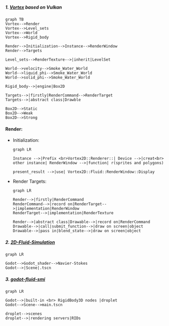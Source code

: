 ##### 1. [Vortex](https://github.com/mmaldacker/Vortex2D) based on Vulkan

```mermaid
graph TB
Vortex-->Render
Vortex-->Level_sets
Vortex-->World
Vortex-->Rigid_body

Render-->Initialization-->Instance-->RenderWindow
Render-->Targets

Level_sets-->RenderTexture-->|inherit|LevelSet

World-->velocity-->Smoke_Water_World
World-->liquid_phi-->Smoke_Water_World
World-->solid_phi-->Smoke_Water_World

Rigid_body-->|engine|Box2D

Targets-->|firstly|RenderCommand-->RenderTarget
Targets-->|abstract class|Drawble

Box2D-->Static
Box2D-->Weak
Box2D-->Strong
```





#### Render:

- Initialization:

  ```mermaid
  graph LR
  
  Instance -->|Prefix <br>Vortex2D::Renderer::| Device -->|creat<br> other instance| RenderWindow -->|function| r(sprites and polygons)
  
  present_result -->|use| Vortex2D::Fluid::RenderWindow::Display
  
  ```

- Render Targets:

  ```mermaid
  graph LR
  
  Render-->|firstly|RenderCommand
  RenderCommand-->|record on|RenderTarget-->|implementation|RenderWindow
  RenderTarget-->|implementation|RenderTexture
  
  Render-->|abstract class|Drawable-->|record on|RenderCommand
  Drawable-->|call|submit_function-->|draw on screen|object
  Drawable-->|pass in|blend_state-->|draw on screen|object
  ```



##### 2. [2D-Fluid-Simulation](https://github.com/Maaack/2D-Fluid-Simulation)

```mermaid
graph LR

Godot-->Godot_shader-->Navier-Stokes
Godot-->|Scene|.tscn
```

##### 3. [godot-fluid-smi](https://github.com/thompsop1sou/godot-fluid-sim)

```mermaid
graph LR

Godot-->|built-in <br> RigidBody3D nodes |droplet
Godot-->Scene-->main.tscn

droplet-->scenes
droplet-->|rendering servers|RIDs
```

